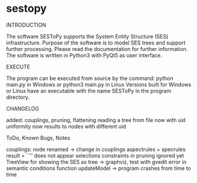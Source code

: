 # sestopy
INTRODUCTION

The software SESToPy supports the System Entity Structure (SES) infrastructure.
Purpose of the software is to model SES trees and support further processing.
Please read the documentation for further information.
The software is written in Python3 with PyQt5 as user interface.

EXECUTE

The program can be executed from source by the command:
python main.py      in Windows or
python3 main.py     in Linux
Versions built for Windows or Linux have an executable with the name
SESToPy
in the program directory.

CHANGELOG

added: couplings, pruning, flattening
reading a tree from file now with uid
uniformity now results to nodes with different uid

ToDo, Known Bugs, Notes

couplings: node renamed -> change in couplings
aspectrules + specrules result = ``'' does not appear
selections constraints in pruning ignored yet
TreeView for showing the SES as tree -> graphviz, test with gvedit
error in semantic conditions function updateModel -> program crashes from time to time
